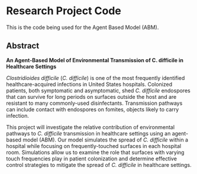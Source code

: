 # Research Project Code 

This is the code being used for the Agent Based Model (ABM). 

## Abstract

<strong> An Agent-Based Model of Environmental Transmission of C. difficile in Healthcare Settings </strong>

<em>Clostridioides difficile</em> (<em>C. difficile</em>) is one of the most frequently identified healthcare-acquired infections in United States hospitals. Colonized patients, both symptomatic and asymptomatic, shed <em>C. difficile</em> endospores that can survive for long periods on surfaces outside the host and are resistant to many commonly-used disinfectants. Transmission pathways can include contact with endospores on fomites, objects likely to carry infection. 

This project will investigate the relative contribution of environmental pathways to <em>C. difficile</em> transmission in healthcare settings using an agent-based model (ABM). Our model simulates the spread of <em>C. difficile</em> within a hospital while focusing on frequently-touched surfaces in each hospital room. Simulations allow us to examine the role that surfaces with varying touch frequencies play in patient colonization and determine effective control strategies to mitigate the spread of <em>C. difficile</em> in healthcare settings.
